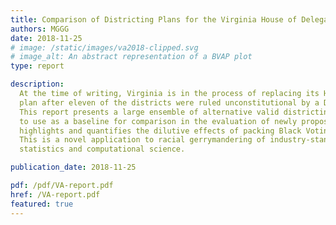 ```yaml
---
title: Comparison of Districting Plans for the Virginia House of Delegates
authors: MGGG
date: 2018-11-25
# image: /static/images/va2018-clipped.svg
# image_alt: An abstract representation of a BVAP plot
type: report

description:
  At the time of writing, Virginia is in the process of replacing its House of Delegates districting
  plan after eleven of the districts were ruled unconstitutional by a District Court in June 2018.
  This report presents a large ensemble of alternative valid districting plans, which we propose
  to use as a baseline for comparison in the evaluation of newly proposed plans. Our method
  highlights and quantifies the dilutive effects of packing Black Voting Age Population.
  This is a novel application to racial gerrymandering of industry-standard techniques from
  statistics and computational science.

publication_date: 2018-11-25

pdf: /pdf/VA-report.pdf
href: /VA-report.pdf
featured: true
---
```

